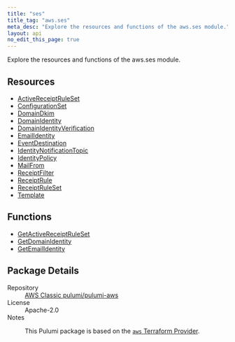 ```yaml
---
title: "ses"
title_tag: "aws.ses"
meta_desc: "Explore the resources and functions of the aws.ses module."
layout: api
no_edit_this_page: true
---
```


<!-- WARNING: this file was generated by Pulumi Docs Generator. -->
<!-- Do not edit by hand unless you're certain you know what you are doing! -->

Explore the resources and functions of the aws.ses module.

<h2 id="resources">Resources</h2>
<ul class="api">
    <li><a href="activereceiptruleset/" title="ActiveReceiptRuleSet"><span class="api-symbol api-symbol--resource"></span>ActiveReceiptRuleSet</a></li>
    <li><a href="configurationset/" title="ConfigurationSet"><span class="api-symbol api-symbol--resource"></span>ConfigurationSet</a></li>
    <li><a href="domaindkim/" title="DomainDkim"><span class="api-symbol api-symbol--resource"></span>DomainDkim</a></li>
    <li><a href="domainidentity/" title="DomainIdentity"><span class="api-symbol api-symbol--resource"></span>DomainIdentity</a></li>
    <li><a href="domainidentityverification/" title="DomainIdentityVerification"><span class="api-symbol api-symbol--resource"></span>DomainIdentityVerification</a></li>
    <li><a href="emailidentity/" title="EmailIdentity"><span class="api-symbol api-symbol--resource"></span>EmailIdentity</a></li>
    <li><a href="eventdestination/" title="EventDestination"><span class="api-symbol api-symbol--resource"></span>EventDestination</a></li>
    <li><a href="identitynotificationtopic/" title="IdentityNotificationTopic"><span class="api-symbol api-symbol--resource"></span>IdentityNotificationTopic</a></li>
    <li><a href="identitypolicy/" title="IdentityPolicy"><span class="api-symbol api-symbol--resource"></span>IdentityPolicy</a></li>
    <li><a href="mailfrom/" title="MailFrom"><span class="api-symbol api-symbol--resource"></span>MailFrom</a></li>
    <li><a href="receiptfilter/" title="ReceiptFilter"><span class="api-symbol api-symbol--resource"></span>ReceiptFilter</a></li>
    <li><a href="receiptrule/" title="ReceiptRule"><span class="api-symbol api-symbol--resource"></span>ReceiptRule</a></li>
    <li><a href="receiptruleset/" title="ReceiptRuleSet"><span class="api-symbol api-symbol--resource"></span>ReceiptRuleSet</a></li>
    <li><a href="template/" title="Template"><span class="api-symbol api-symbol--resource"></span>Template</a></li>
</ul>

<h2 id="functions">Functions</h2>
<ul class="api">
    <li><a href="getactivereceiptruleset/" title="GetActiveReceiptRuleSet"><span class="api-symbol api-symbol--function"></span>GetActiveReceiptRuleSet</a></li>
    <li><a href="getdomainidentity/" title="GetDomainIdentity"><span class="api-symbol api-symbol--function"></span>GetDomainIdentity</a></li>
    <li><a href="getemailidentity/" title="GetEmailIdentity"><span class="api-symbol api-symbol--function"></span>GetEmailIdentity</a></li>
</ul>

<h2 id="package-details">Package Details</h2>
<dl class="package-details">
	<dt>Repository</dt>
	<dd><a href="https://github.com/pulumi/pulumi-aws">AWS Classic pulumi/pulumi-aws</a></dd>
	<dt>License</dt>
	<dd>Apache-2.0</dd>
	<dt>Notes</dt>
	<dd><p>This Pulumi package is based on the <a href="https://github.com/hashicorp/terraform-provider-aws"><code>aws</code> Terraform Provider</a>.</p>
</dd>
</dl>

